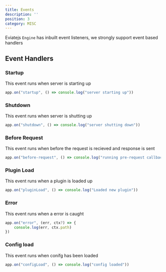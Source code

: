 ```yaml
---
title: Events
description: ''
position: 3
category: MISC
---
```



Eviatejs `Engine` has inbuilt event listeners, we strongly support event based handlers


## Event Handlers


### Startup 

This event runs when server is starting up

```ts
app.on("startup", () => console.log("server starting up"))
```

### Shutdown 

This event runs when server is shutting up

```ts
app.on("shutdown", () => console.log("server shutting down"))
```

### Before Request 

This event runs when before the request is recieved and response is sent

```ts
app.on("before-request", () => console.log("running pre-request callback"))
```
### Plugin Load 

This event runs when a plugin is loaded up

```ts
app.on("pluginLoad", () => console.log("Loaded new plugin"))
```
### Error 

This event runs when a error is caught

```ts
app.on("error", (err, ctx?) => {
    console.log(err, ctx.path)
})
```

### Config load 

This event runs when conifg has been loaded

```ts
app.on("configLoad", () => console.log("config loaded"))
```